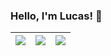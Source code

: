 ### Hello, I'm Lucas! 👋

| ![](http://github-profile-summary-cards.vercel.app/api/cards/stats?username=lucaslz&theme=nord_dark) | ![](http://github-profile-summary-cards.vercel.app/api/cards/repos-per-language?username=lucaslz&hide=Html&theme=nord_dark) | ![](http://github-profile-summary-cards.vercel.app/api/cards/most-commit-language?username=lucaslz&theme=nord_dark) |
| :-: | :-: | :-: |
